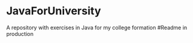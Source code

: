 # JavaForUniversity
A repository with exercises in Java for my  college formation
#Readme in production
